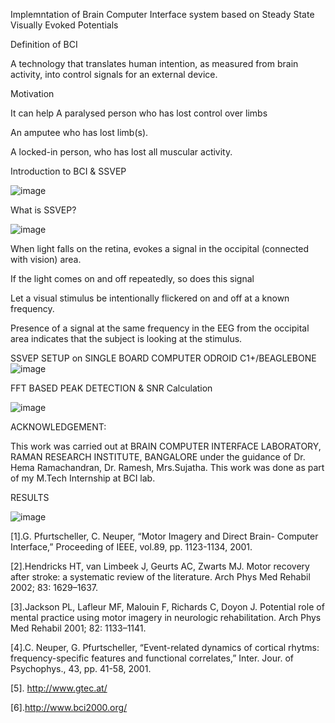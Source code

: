Implemntation of Brain Computer Interface system based on Steady State Visually Evoked Potentials

Definition of BCI

A technology that translates human intention, as measured from brain activity, into control signals for an external device.

Motivation

It can help
  A paralysed person who has lost control over limbs
  
  An amputee who has lost limb(s).
  
  A locked-in person, who has lost all muscular activity.

Introduction to BCI & SSVEP

![image](https://user-images.githubusercontent.com/117635899/213844843-8915d423-9dec-423a-9f1c-eeeb46d92a63.png)

What is SSVEP?

![image](https://user-images.githubusercontent.com/117635899/213844876-b93732e0-4b91-4497-a9d9-d99bd7e134cf.png)

  When light falls on the retina, evokes a signal in the occipital (connected with vision) area.

  If the light comes on and off repeatedly, so does this signal

  Let a visual stimulus be intentionally flickered on and off at a  known frequency. 

  Presence of a signal at the same frequency in the EEG from the occipital area indicates that the subject is looking at the stimulus.
  
SSVEP SETUP on SINGLE BOARD COMPUTER ODROID C1+/BEAGLEBONE
![image](https://user-images.githubusercontent.com/117635899/213845591-18b1df7c-c04e-4bae-b27e-7b5fd4b4b2cd.png)


FFT BASED PEAK DETECTION & SNR Calculation

![image](https://user-images.githubusercontent.com/117635899/213845486-e01f5478-52ca-4b9c-9e93-639fb437e949.png)

ACKNOWLEDGEMENT:

This work was carried out at BRAIN COMPUTER INTERFACE LABORATORY, RAMAN RESEARCH INSTITUTE, BANGALORE under the guidance of Dr. Hema Ramachandran, Dr. Ramesh, Mrs.Sujatha. This work was done as part of my M.Tech Internship at BCI lab.

RESULTS

![image](https://user-images.githubusercontent.com/117635899/213845200-d82c5cdc-389a-4e4d-a75f-741441302999.png)

[1].G. Pfurtscheller, C. Neuper, “Motor Imagery and Direct Brain- Computer Interface,” Proceeding of IEEE, vol.89, pp. 1123-1134, 2001.

[2].Hendricks HT, van Limbeek J, Geurts AC, Zwarts MJ. Motor recovery after stroke: a systematic review of the literature. Arch Phys Med Rehabil 2002; 83: 1629–1637.

[3].Jackson PL, Lafleur MF, Malouin F, Richards C, Doyon J. Potential role of mental practice using motor imagery in neurologic rehabilitation. Arch Phys Med Rehabil 2001; 82: 1133–1141.

[4].C. Neuper, G. Pfurtscheller, “Event-related dynamics of cortical rhytms: frequency-specific features and functional correlates,” Inter. Jour. of Psychophys., 43, pp. 41-58, 2001.

[5]. http://www.gtec.at/

[6].http://www.bci2000.org/






